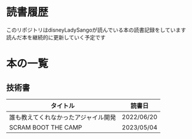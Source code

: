 # 読書履歴
このリポジトリはdisneyLadySangoが読んでいる本の読書記録をしています  
読んだ本を継続的に更新していく予定です

# 本の一覧
## 技術書
| タイトル | 読書日 |
| ---- | ---- |
| 誰も教えてくれなかったアジャイル開発 | 2022/06/20 |
| SCRAM BOOT THE CAMP | 2023/05/04 |
